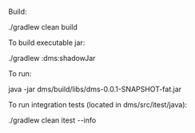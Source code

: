 Build:

./gradlew clean build


To build executable jar:


./gradlew :dms:shadowJar


To run:

java -jar dms/build/libs/dms-0.0.1-SNAPSHOT-fat.jar

To run integration tests (located in dms/src/itest/java):

./gradlew clean itest --info
